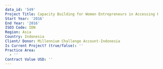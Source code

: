 ```yaml
---
data_id: '549'
Project Title: Capacity Building for Women Entrepreneurs in Accessing Public Procurement
Start Year: '2016'
End Year: '2016'
ISO3 Code: IDN
Region: Asia
Country: Indonesia
Client/ Donor: Millennium Challenge Account-Indonesia
Is Current Project? (true/false): ''
Practice Area:
  - ''
Contract Value USD: ''
---
```

